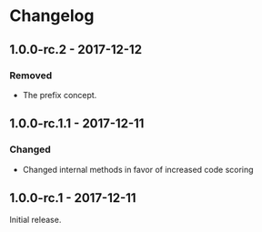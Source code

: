 Changelog
=========
## 1.0.0-rc.2 - 2017-12-12
### Removed
- The prefix concept.

## 1.0.0-rc.1.1 - 2017-12-11
### Changed
- Changed internal methods in favor of increased code scoring

## 1.0.0-rc.1 - 2017-12-11
Initial release.
